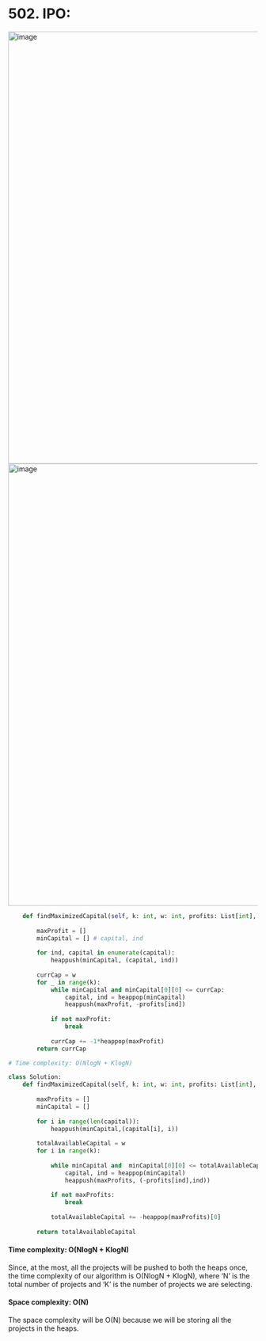 # 502. IPO:

<img width="873" alt="image" src="https://user-images.githubusercontent.com/35987583/159882441-ec73fa63-ae31-4641-8206-f834f464bdfe.png">

<img width="893" alt="image" src="https://user-images.githubusercontent.com/35987583/159882476-93a60de5-72bd-4e08-87fa-1e9b4a140344.png">


```py
    def findMaximizedCapital(self, k: int, w: int, profits: List[int], capital: List[int]) -> int:
        
        maxProfit = []
        minCapital = [] # capital, ind
        
        for ind, capital in enumerate(capital):
            heappush(minCapital, (capital, ind))
            
        currCap = w
        for _ in range(k):
            while minCapital and minCapital[0][0] <= currCap:
                capital, ind = heappop(minCapital)
                heappush(maxProfit, -profits[ind])
            
            if not maxProfit:
                break
            
            currCap += -1*heappop(maxProfit)
        return currCap

# Time complexity: O(NlogN + KlogN)
```

```python
class Solution:
    def findMaximizedCapital(self, k: int, w: int, profits: List[int], capital: List[int]) -> int:
        
        maxProfits = []
        minCapital = []
        
        for i in range(len(capital)):
            heappush(minCapital,(capital[i], i))
            
        totalAvailableCapital = w
        for i in range(k):
            
            while minCapital and  minCapital[0][0] <= totalAvailableCapital:
                capital, ind = heappop(minCapital)
                heappush(maxProfits, (-profits[ind],ind))
        
            if not maxProfits:
                break
                     
            totalAvailableCapital += -heappop(maxProfits)[0]
                     
        return totalAvailableCapital
```

#### Time complexity: O(NlogN + KlogN)
Since, at the most, all the projects will be pushed to both the heaps once, the time complexity of our algorithm is O(NlogN + KlogN), where ‘N’ is the total number of projects and ‘K’ is the number of projects we are selecting.

#### Space complexity: O(N)
The space complexity will be O(N) because we will be storing all the projects in the heaps.
